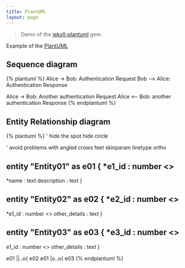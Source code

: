 ```yaml
---
title: PlantUML
layout: page
---
```


> Demo of the [jekyll-plantuml](https://rubygems.org/gems/jekyll-plantuml) gem.

Example of the [PlantUML](https://plantuml.com/)

## Sequence diagram
{% plantuml %}
Alice -> Bob: Authentication Request
Bob --> Alice: Authentication Response

Alice -> Bob: Another authentication Request
Alice <-- Bob: another authentication Response
{% endplantuml %}

## Entity Relationship diagram

{% plantuml %}
' hide the spot
hide circle

' avoid problems with angled crows feet
skinparam linetype ortho

entity "Entity01" as e01 {
  *e1_id : number <<generated>>
  --
  *name : text
  description : text
}

entity "Entity02" as e02 {
  *e2_id : number <<generated>>
  --
  *e1_id : number <<FK>>
  other_details : text
}

entity "Entity03" as e03 {
  *e3_id : number <<generated>>
  --
  e1_id : number <<FK>>
  other_details : text
}

e01 ||..o{ e02
e01 |o..o{ e03
{% endplantuml %}
